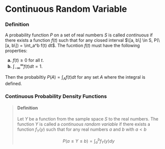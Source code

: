 # Continuous Random Variable
### Definition
A probability function $P$ on a set of real numbers $S$ is called *continuous* if there exists a function $f(t)$ such that for any closed interval $\[a, b\] \in S, P(\[a, b\]) =  \int_a^b f(t) dt$. The fucntion $f(t)$ must have the following properties:

&nbsp; **a.** $f(t) \geq 0$ for all $t$.\
&nbsp; **b.** $\int_{- \infty}^\infty f(t)dt = 1$.

Then the probabiltiy $P(A) = \int_A f(t)dt$ for any set $A$ where the integral is defined.

### Continuous Probability Density Functions
> #### Definition
>Let $Y$ be a function from the sample space $S$ to the real numbers. The function $Y$ is called a *continuous random variable* if there exists a function $f_Y(y)$ such that for any real numbers $a$ and $b$ with $a < b$
> 
> $$P(a \leq Y \leq b) = \int_a^b f_Y(y)dy$$
